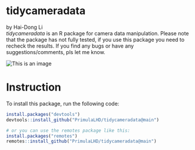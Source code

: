 # tidycameradata         
by Hai-Dong Li        
*tidycameradata* is an R package for camera data manipulation. Please note that the package has not fully tested, if you use this package you need to recheck the results. If you find any bugs or have any suggestions/comments, pls let me know.           

![This is an image]()

# Instruction
To install this package, run the following code:
``` r 
install.packages("devtools")
devtools::install_github("PrimulaLHD/tidycameradata@main")

# or you can use the remotes package like this:
install.packages("remotes")
remotes::install_github("PrimulaLHD/tidycameradata@main")

``` 


